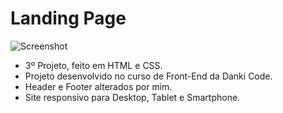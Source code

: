 # Landing Page

![Screenshot](Screenshot.png)

* 3º Projeto, feito em HTML e CSS.
* Projeto desenvolvido no curso de Front-End da Danki Code.
* Header e Footer alterados por mim.
* Site responsivo para Desktop, Tablet e Smartphone.